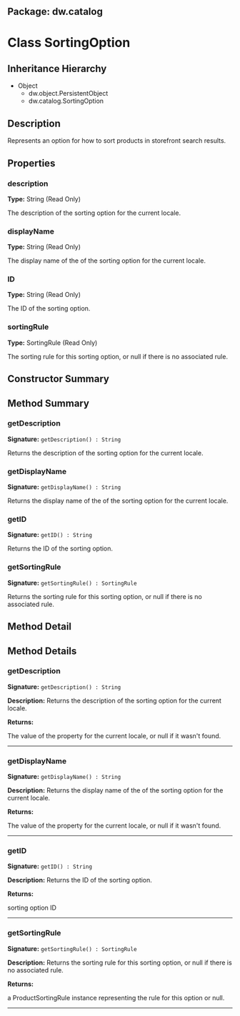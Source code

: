 ## Package: dw.catalog

# Class SortingOption

## Inheritance Hierarchy

- Object
  - dw.object.PersistentObject
  - dw.catalog.SortingOption

## Description

Represents an option for how to sort products in storefront search results.

## Properties

### description

**Type:** String (Read Only)

The description of the sorting option for the current locale.

### displayName

**Type:** String (Read Only)

The display name of the of the sorting option for the current locale.

### ID

**Type:** String (Read Only)

The ID of the sorting option.

### sortingRule

**Type:** SortingRule (Read Only)

The sorting rule for this sorting option,
 or null if there is no associated rule.

## Constructor Summary

## Method Summary

### getDescription

**Signature:** `getDescription() : String`

Returns the description of the sorting option for the current locale.

### getDisplayName

**Signature:** `getDisplayName() : String`

Returns the display name of the of the sorting option for the current locale.

### getID

**Signature:** `getID() : String`

Returns the ID of the sorting option.

### getSortingRule

**Signature:** `getSortingRule() : SortingRule`

Returns the sorting rule for this sorting option, or null if there is no associated rule.

## Method Detail

## Method Details

### getDescription

**Signature:** `getDescription() : String`

**Description:** Returns the description of the sorting option for the current locale.

**Returns:**

The value of the property for the current locale, or null if it wasn't found.

---

### getDisplayName

**Signature:** `getDisplayName() : String`

**Description:** Returns the display name of the of the sorting option for the current locale.

**Returns:**

The value of the property for the current locale, or null if it wasn't found.

---

### getID

**Signature:** `getID() : String`

**Description:** Returns the ID of the sorting option.

**Returns:**

sorting option ID

---

### getSortingRule

**Signature:** `getSortingRule() : SortingRule`

**Description:** Returns the sorting rule for this sorting option, or null if there is no associated rule.

**Returns:**

a ProductSortingRule instance representing the rule for this option or null.

---